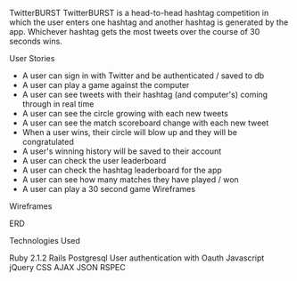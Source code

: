 TwitterBURST
TwitterBURST is a head-to-head hashtag competition in which the user enters one hashtag and another hashtag is generated by the app. Whichever hashtag gets the most tweets over the course of 30 seconds wins.

User Stories

-  A user can sign in with Twitter and be authenticated / saved to db
-  A user can play a game against the computer
-  A user can see tweets with their hashtag (and computer's) coming through in real time
-  A user can see the circle growing with each new tweets
-  A user can see the match scoreboard change with each new tweet
-  When a user wins, their circle will blow up and they will be congratulated
-  A user's winning history will be saved to their account
-  A user can check the user leaderboard
-  A user can check the hashtag leaderboard for the app
-  A user can see how many matches they have played / won
-  A user can play a 30 second game
Wireframes

Wireframes

ERD

Technologies Used

Ruby 2.1.2
Rails
Postgresql
User authentication with Oauth
Javascript
jQuery
CSS
AJAX
JSON
RSPEC